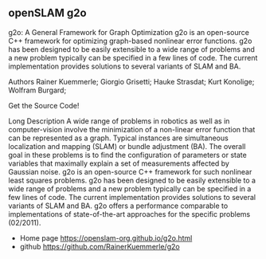 ## openSLAM g2o
g2o: A General Framework for Graph Optimization
g2o is an open-source C++ framework for optimizing graph-based nonlinear error functions. g2o has been designed to be easily extensible to a wide range of problems and a new problem typically can be specified in a few lines of code. The current implementation provides solutions to several variants of SLAM and BA.

Authors
Rainer Kuemmerle; Giorgio Grisetti; Hauke Strasdat; Kurt Konolige; Wolfram Burgard;

Get the Source Code!

Long Description
A wide range of problems in robotics as well as in computer-vision involve the minimization of a non-linear error function that can be represented as a graph. Typical instances are simultaneous localization and mapping (SLAM) or bundle adjustment (BA). The overall goal in these problems is to find the configuration of parameters or state variables that maximally explain a set of measurements affected by Gaussian noise. g2o is an open-source C++ framework for such nonlinear least squares problems. g2o has been designed to be easily extensible to a wide range of problems and a new problem typically can be specified in a few lines of code. The current implementation provides solutions to several variants of SLAM and BA. g2o offers a performance comparable to implementations of state-of-the-art approaches for the specific problems (02/2011). 

- Home page <https://openslam-org.github.io/g2o.html>
- github <https://github.com/RainerKuemmerle/g2o>